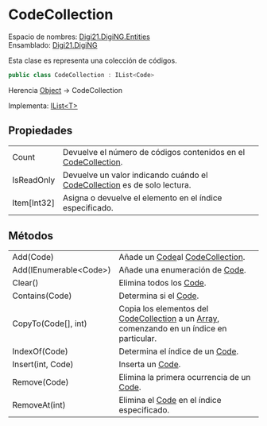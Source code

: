 # CodeCollection

Espacio de nombres: [Digi21.DigiNG.Entities](/digi3d-net/programacion/.net/referencia/digi21.diging/digi21.diging.entities/)  
Ensamblado: [Digi21.DigiNG](/digi3d-net/programacion/.net/referencia/digi21.diging.plugin/digi21.diging/)

Esta clase es representa una colección de códigos.

```csharp
public class CodeCollection : IList<Code>
```

Herencia [Object](https://docs.microsoft.com/en-us/dotnet/api/system.object?view=net-5.0) → CodeCollection

Implementa: [IList&lt;T&gt;](https://docs.microsoft.com/en-us/dotnet/api/system.collections.generic.ilist-1?view=net-5.0)

## Propiedades

|  |  |
| :--- | :--- |
| Count | Devuelve el número de códigos contenidos en el [CodeCollection](codecollection.md). |
| IsReadOnly | Devuelve un valor indicando cuándo el [CodeCollection](codecollection.md) es de solo lectura. |
| Item\[Int32\] | Asigna o devuelve el elemento en el índice especificado. |

## Métodos

|  |  |
| :--- | :--- |
| Add\(Code\) | Añade un [Code](code/)al [CodeCollection](codecollection.md). |
| Add\(IEnumerable&lt;Code&gt;\) | Añade una enumeración de [Code](/digi3d-net/programacion/.net/referencia/digi21.diging/digi21.diging.entities/clases/code/). |
| Clear\(\) | Elimina todos los [Code](/digi3d-net/programacion/.net/referencia/digi21.diging/digi21.diging.entities/clases/code/). |
| Contains\(Code\) | Determina si el [Code](/digi3d-net/programacion/.net/referencia/digi21.diging/digi21.diging.entities/clases/code/). |
| CopyTo\(Code\[\], int\) | Copia los elementos del [CodeCollection](codecollection.md) a un [Array](https://docs.microsoft.com/en-us/dotnet/api/system.array?view=net-5.0), comenzando en un índice en particular. |
| IndexOf\(Code\) | Determina el índice de un [Code](/digi3d-net/programacion/.net/referencia/digi21.diging/digi21.diging.entities/clases/code/). |
| Insert\(int, Code\) | Inserta un [Code](/digi3d-net/programacion/.net/referencia/digi21.diging/digi21.diging.entities/clases/code/). |
| Remove\(Code\) | Elimina la primera ocurrencia de un [Code](/digi3d-net/programacion/.net/referencia/digi21.diging/digi21.diging.entities/clases/code/). |
| RemoveAt\(int\) | Elimina el [Code](/digi3d-net/programacion/.net/referencia/digi21.diging/digi21.diging.entities/clases/code/) en el índice especificado. |

## 

